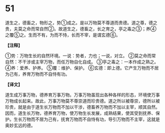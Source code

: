 # 51


道生之，德畜之，物形之，势①成之。是以万物莫不尊道而贵德。道之尊，德之贵，夫莫之命而常自然②。故道生之，德畜之，长之育之，亭之毒之③；养④之覆⑤之。生而不有，为而不恃，长而不宰，是谓玄德⑥。

**【注释】**

①势：万物生长的自然环境。一说：势者，力也；一说，对立。
②莫之命而常自然：不干涉或主宰万物，而任万物自化自成。
③亭之毒之：一本作成之熟之。
④养：爱养、护养。
⑤覆：维护、保护。
⑥玄德：即上德。它产生万物而不居为己有，养育万物而不自恃有功。

**【译文】**

道生成万事万物，德养育万事万物。万事万物虽现出各种各样的形态，环境使万事万物成长起来。故此，万事万物莫不尊崇道而珍贵德。道之所以被尊崇，德所以被珍贵，就是由于道生长万物而不加以干涉，德畜养万物而不加以主宰，顺其自然。因而，道生长万物，德养育万物，使万物生长发展，成熟结果，使其受到抚养、保护。生长万物而不居为己有，抚育万物而不自恃有功，导引万物而不主宰，这就是奥妙玄远的德。
